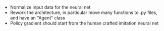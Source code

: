 - Normalize input data for the neural net
- Rework the architecture, in particular move many functions to .py files, and have an "Agent" class
- Policy gradient should start from the human crafted imitation neural net
